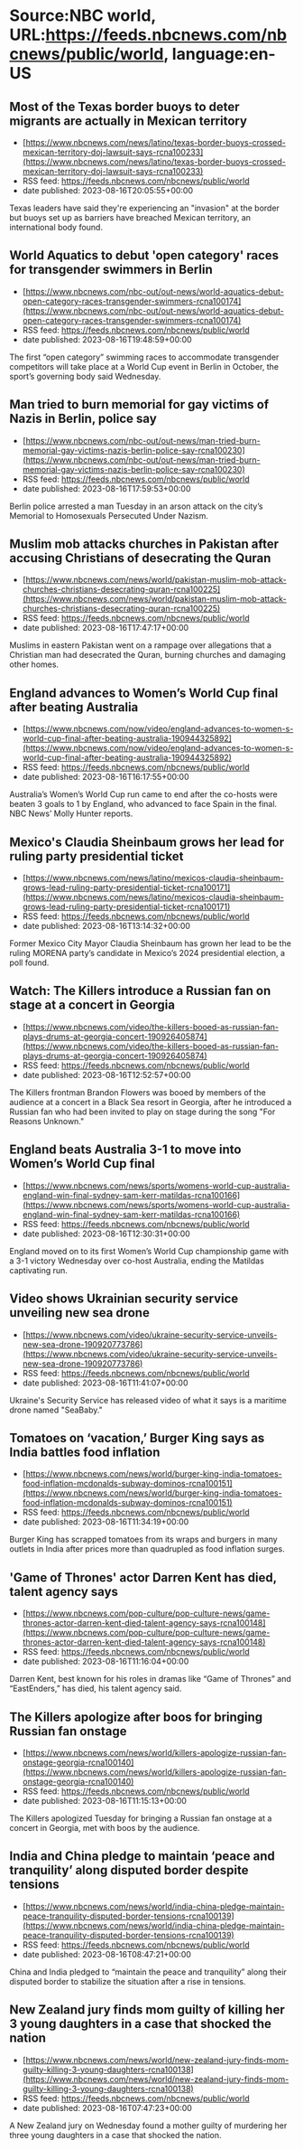 # Source:NBC world, URL:https://feeds.nbcnews.com/nbcnews/public/world, language:en-US

## Most of the Texas border buoys to deter migrants are actually in Mexican territory
 - [https://www.nbcnews.com/news/latino/texas-border-buoys-crossed-mexican-territory-doj-lawsuit-says-rcna100233](https://www.nbcnews.com/news/latino/texas-border-buoys-crossed-mexican-territory-doj-lawsuit-says-rcna100233)
 - RSS feed: https://feeds.nbcnews.com/nbcnews/public/world
 - date published: 2023-08-16T20:05:55+00:00

Texas leaders have said they're experiencing an "invasion" at the border but buoys set up as barriers have breached Mexican territory, an international body found.

## World Aquatics to debut 'open category' races for transgender swimmers in Berlin
 - [https://www.nbcnews.com/nbc-out/out-news/world-aquatics-debut-open-category-races-transgender-swimmers-rcna100174](https://www.nbcnews.com/nbc-out/out-news/world-aquatics-debut-open-category-races-transgender-swimmers-rcna100174)
 - RSS feed: https://feeds.nbcnews.com/nbcnews/public/world
 - date published: 2023-08-16T19:48:59+00:00

The first “open category” swimming races to accommodate transgender competitors will take place at a World Cup event in Berlin in October, the sport’s governing body said Wednesday.

## Man tried to burn memorial for gay victims of Nazis in Berlin, police say
 - [https://www.nbcnews.com/nbc-out/out-news/man-tried-burn-memorial-gay-victims-nazis-berlin-police-say-rcna100230](https://www.nbcnews.com/nbc-out/out-news/man-tried-burn-memorial-gay-victims-nazis-berlin-police-say-rcna100230)
 - RSS feed: https://feeds.nbcnews.com/nbcnews/public/world
 - date published: 2023-08-16T17:59:53+00:00

Berlin police arrested a man Tuesday in an arson attack on the city’s Memorial to Homosexuals Persecuted Under Nazism.

## Muslim mob attacks churches in Pakistan after accusing Christians of desecrating the Quran
 - [https://www.nbcnews.com/news/world/pakistan-muslim-mob-attack-churches-christians-desecrating-quran-rcna100225](https://www.nbcnews.com/news/world/pakistan-muslim-mob-attack-churches-christians-desecrating-quran-rcna100225)
 - RSS feed: https://feeds.nbcnews.com/nbcnews/public/world
 - date published: 2023-08-16T17:47:17+00:00

Muslims in eastern Pakistan went on a rampage over allegations that a Christian man had desecrated the Quran, burning churches and damaging other homes.

## England advances to Women’s World Cup final after beating Australia
 - [https://www.nbcnews.com/now/video/england-advances-to-women-s-world-cup-final-after-beating-australia-190944325892](https://www.nbcnews.com/now/video/england-advances-to-women-s-world-cup-final-after-beating-australia-190944325892)
 - RSS feed: https://feeds.nbcnews.com/nbcnews/public/world
 - date published: 2023-08-16T16:17:55+00:00

Australia’s Women’s World Cup run came to end after the co-hosts were beaten 3 goals to 1 by England, who advanced to face Spain in the final. NBC News’ Molly Hunter reports.

## Mexico's Claudia Sheinbaum grows her lead for ruling party presidential ticket
 - [https://www.nbcnews.com/news/latino/mexicos-claudia-sheinbaum-grows-lead-ruling-party-presidential-ticket-rcna100171](https://www.nbcnews.com/news/latino/mexicos-claudia-sheinbaum-grows-lead-ruling-party-presidential-ticket-rcna100171)
 - RSS feed: https://feeds.nbcnews.com/nbcnews/public/world
 - date published: 2023-08-16T13:14:32+00:00

Former Mexico City Mayor Claudia Sheinbaum has grown her lead to be the ruling MORENA party’s candidate in Mexico’s 2024 presidential election, a poll found.

## Watch: The Killers introduce a Russian fan on stage at a concert in Georgia
 - [https://www.nbcnews.com/video/the-killers-booed-as-russian-fan-plays-drums-at-georgia-concert-190926405874](https://www.nbcnews.com/video/the-killers-booed-as-russian-fan-plays-drums-at-georgia-concert-190926405874)
 - RSS feed: https://feeds.nbcnews.com/nbcnews/public/world
 - date published: 2023-08-16T12:52:57+00:00

The Killers frontman Brandon Flowers was booed by members of the audience at a concert in a Black Sea resort in Georgia, after he introduced a Russian fan who had been invited to play on stage during the song "For Reasons Unknown."

## England beats Australia 3-1 to move into Women’s World Cup final
 - [https://www.nbcnews.com/news/sports/womens-world-cup-australia-england-win-final-sydney-sam-kerr-matildas-rcna100166](https://www.nbcnews.com/news/sports/womens-world-cup-australia-england-win-final-sydney-sam-kerr-matildas-rcna100166)
 - RSS feed: https://feeds.nbcnews.com/nbcnews/public/world
 - date published: 2023-08-16T12:30:31+00:00

England moved on to its first Women’s World Cup championship game with a 3-1 victory Wednesday over co-host Australia, ending the Matildas captivating run.

## Video shows Ukrainian security service unveiling new sea drone
 - [https://www.nbcnews.com/video/ukraine-security-service-unveils-new-sea-drone-190920773786](https://www.nbcnews.com/video/ukraine-security-service-unveils-new-sea-drone-190920773786)
 - RSS feed: https://feeds.nbcnews.com/nbcnews/public/world
 - date published: 2023-08-16T11:41:07+00:00

Ukraine's Security Service has released video of what it says is a maritime drone named "SeaBaby."

## Tomatoes on ‘vacation,’ Burger King says as India battles food inflation
 - [https://www.nbcnews.com/news/world/burger-king-india-tomatoes-food-inflation-mcdonalds-subway-dominos-rcna100151](https://www.nbcnews.com/news/world/burger-king-india-tomatoes-food-inflation-mcdonalds-subway-dominos-rcna100151)
 - RSS feed: https://feeds.nbcnews.com/nbcnews/public/world
 - date published: 2023-08-16T11:34:19+00:00

Burger King has scrapped tomatoes from its wraps and burgers in many outlets in India after prices more than quadrupled as food inflation surges.

## 'Game of Thrones' actor Darren Kent has died, talent agency says
 - [https://www.nbcnews.com/pop-culture/pop-culture-news/game-thrones-actor-darren-kent-died-talent-agency-says-rcna100148](https://www.nbcnews.com/pop-culture/pop-culture-news/game-thrones-actor-darren-kent-died-talent-agency-says-rcna100148)
 - RSS feed: https://feeds.nbcnews.com/nbcnews/public/world
 - date published: 2023-08-16T11:16:04+00:00

Darren Kent, best known for his roles in dramas like “Game of Thrones” and “EastEnders,” has died, his talent agency said.

## The Killers apologize after boos for bringing Russian fan onstage
 - [https://www.nbcnews.com/news/world/killers-apologize-russian-fan-onstage-georgia-rcna100140](https://www.nbcnews.com/news/world/killers-apologize-russian-fan-onstage-georgia-rcna100140)
 - RSS feed: https://feeds.nbcnews.com/nbcnews/public/world
 - date published: 2023-08-16T11:15:13+00:00

The Killers apologized Tuesday for bringing a Russian fan onstage at a concert in Georgia, met with boos by the audience.

## India and China pledge to maintain ‘peace and tranquility’ along disputed border despite tensions
 - [https://www.nbcnews.com/news/world/india-china-pledge-maintain-peace-tranquility-disputed-border-tensions-rcna100139](https://www.nbcnews.com/news/world/india-china-pledge-maintain-peace-tranquility-disputed-border-tensions-rcna100139)
 - RSS feed: https://feeds.nbcnews.com/nbcnews/public/world
 - date published: 2023-08-16T08:47:21+00:00

China and India pledged to “maintain the peace and tranquility” along their disputed border to stabilize the situation after a rise in tensions.

## New Zealand jury finds mom guilty of killing her 3 young daughters in a case that shocked the nation
 - [https://www.nbcnews.com/news/world/new-zealand-jury-finds-mom-guilty-killing-3-young-daughters-rcna100138](https://www.nbcnews.com/news/world/new-zealand-jury-finds-mom-guilty-killing-3-young-daughters-rcna100138)
 - RSS feed: https://feeds.nbcnews.com/nbcnews/public/world
 - date published: 2023-08-16T07:47:23+00:00

A New Zealand jury on Wednesday found a mother guilty of murdering her three young daughters in a case that shocked the nation.


